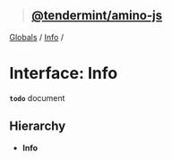 > ## [@tendermint/amino-js](../README.md)

[Globals](../README.md) / [Info](info.md) /

# Interface: Info

**`todo`** document

## Hierarchy

* **Info**